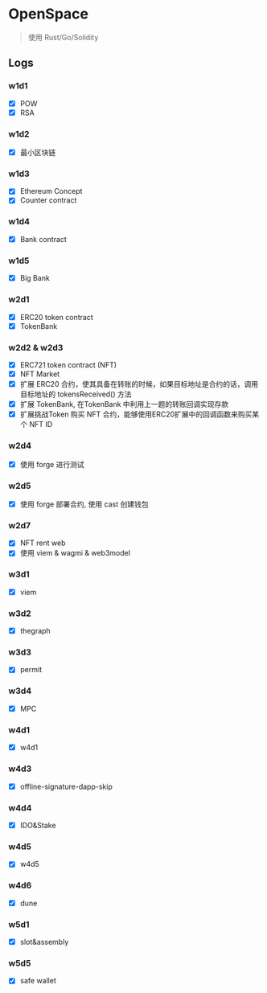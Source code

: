 # OpenSpace
> 使用 Rust/Go/Solidity

## Logs
### w1d1
- [x] POW
- [x] RSA

### w1d2
- [x] 最小区块链
  
### w1d3
- [x] Ethereum Concept
- [x] Counter contract

### w1d4
- [x] Bank contract

### w1d5
- [x] Big Bank

### w2d1
- [x] ERC20 token contract
- [x] TokenBank

### w2d2 & w2d3
- [x] ERC721 token contract (NFT)
- [x] NFT Market
- [x] 扩展 ERC20 合约，使其具备在转账的时候，如果目标地址是合约的话，调用目标地址的 tokensReceived() 方法
- [x] 扩展 TokenBank, 在TokenBank 中利用上一题的转账回调实现存款
- [x] 扩展挑战Token 购买 NFT 合约，能够使用ERC20扩展中的回调函数来购买某个 NFT ID

### w2d4
- [x] 使用 forge 进行测试

### w2d5
- [x] 使用 forge 部署合约, 使用 cast 创建钱包

### w2d7
- [x] NFT rent web
- [x] 使用 viem & wagmi & web3model

### w3d1
- [x] viem

### w3d2
- [x] thegraph

### w3d3
- [x] permit

### w3d4
- [x] MPC

### w4d1
- [x] w4d1

### w4d3
- [x] offline-signature-dapp-skip

### w4d4
- [x] IDO&Stake

### w4d5
- [x] w4d5

### w4d6
- [x] dune

### w5d1
- [x] slot&assembly

### w5d5
- [x] safe wallet
